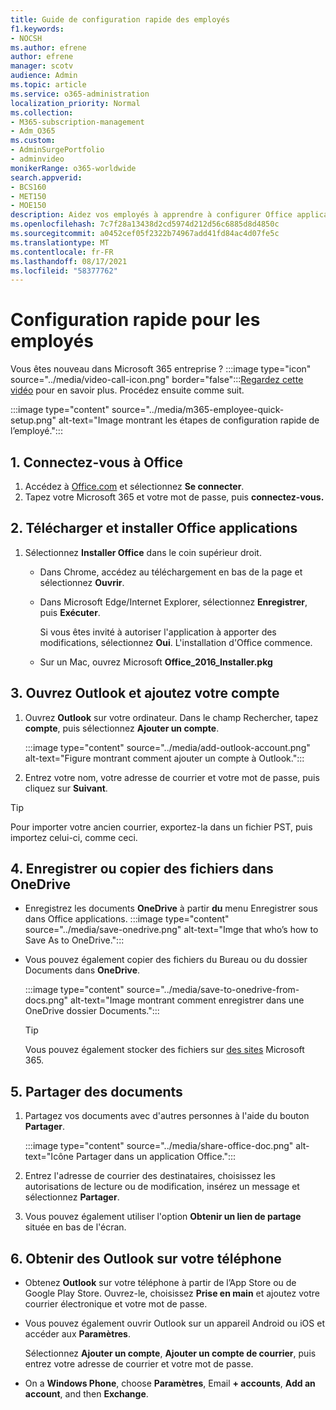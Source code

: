 ```yaml
---
title: Guide de configuration rapide des employés
f1.keywords:
- NOCSH
ms.author: efrene
author: efrene
manager: scotv
audience: Admin
ms.topic: article
ms.service: o365-administration
localization_priority: Normal
ms.collection:
- M365-subscription-management
- Adm_O365
ms.custom:
- AdminSurgePortfolio
- adminvideo
monikerRange: o365-worldwide
search.appverid:
- BCS160
- MET150
- MOE150
description: Aidez vos employés à apprendre à configurer Office applications qu’ils obtiennent avec Microsoft 365 Business Premium.
ms.openlocfilehash: 7c7f28a13438d2cd5974d212d56c6885d8d4850c
ms.sourcegitcommit: a0452cef05f2322b74967add41fd84ac4d07fe5c
ms.translationtype: MT
ms.contentlocale: fr-FR
ms.lasthandoff: 08/17/2021
ms.locfileid: "58377762"
---
```

# <a name="employee-quick-setup"></a>Configuration rapide pour les employés

Vous êtes nouveau dans Microsoft 365 entreprise ? :::image type="icon" source="../media/video-call-icon.png" border="false":::[Regardez cette vidéo](what-is-microsoft-365.md) pour en savoir plus. Procédez ensuite comme suit.

:::image type="content" source="../media/m365-employee-quick-setup.png" alt-text="Image montrant les étapes de configuration rapide de l’employé.":::

## <a name="1-sign-in-to-office"></a>1. Connectez-vous à Office

1. Accédez à [Office.com](https://office.com) et sélectionnez **Se connecter**.
1. Tapez votre Microsoft 365 et votre mot de passe, puis **connectez-vous.**

## <a name="2-download-and-install-office-apps"></a>2. Télécharger et installer Office applications

1. Sélectionnez **Installer Office** dans le coin supérieur droit.
    - Dans Chrome, accédez au téléchargement en bas de la page et sélectionnez **Ouvrir**.
    - Dans Microsoft Edge/Internet Explorer, sélectionnez **Enregistrer**, puis **Exécuter**.
    
        Si vous êtes invité à autoriser l'application à apporter des modifications, sélectionnez **Oui**. L'installation d'Office commence.
    - Sur un Mac, ouvrez Microsoft **Office_2016_Installer.pkg**

## <a name="3-open-outlook-and-add-your-account"></a>3. Ouvrez Outlook et ajoutez votre compte

1. Ouvrez **Outlook** sur votre ordinateur. Dans le champ Rechercher, tapez **compte**, puis sélectionnez **Ajouter un compte**.

    :::image type="content" source="../media/add-outlook-account.png" alt-text="Figure montrant comment ajouter un compte à Outlook.":::

1. Entrez votre nom, votre adresse de courrier et votre mot de passe, puis cliquez sur **Suivant**.

> [!TIP]
> Pour importer votre ancien courrier, exportez-la dans un fichier PST, puis importez celui-ci, comme ceci.

## <a name="4-save-or-copy-files-to-onedrive"></a>4. Enregistrer ou copier des fichiers dans OneDrive

- Enregistrez les documents **OneDrive** à partir **du** menu Enregistrer sous dans Office applications.
    :::image type="content" source="../media/save-onedrive.png" alt-text="Imge that who’s how to Save As to OneDrive.":::

- Vous pouvez également copier des fichiers du Bureau ou du dossier Documents dans **OneDrive**.

    :::image type="content" source="../media/save-to-onedrive-from-docs.png" alt-text="Image montrant comment enregistrer dans une OneDrive dossier Documents.":::

    > [!TIP]
    > Vous pouvez également stocker des fichiers sur [des sites](https://support.microsoft.com/office/d18d21a0-1f9f-4f6c-ac45-d52afa0a4a2e) Microsoft 365.

## <a name="5-share-documents"></a>5. Partager des documents

1. Partagez vos documents avec d'autres personnes à l'aide du bouton **Partager**.

    :::image type="content" source="../media/share-office-doc.png" alt-text="Icône Partager dans un application Office.":::

1. Entrez l'adresse de courrier des destinataires, choisissez les autorisations de lecture ou de modification, insérez un message et sélectionnez **Partager**.
1. Vous pouvez également utiliser l'option **Obtenir un lien de partage** située en bas de l'écran.

## <a name="6-get-outlook-on-your-phone"></a>6. Obtenir des Outlook sur votre téléphone

- Obtenez **Outlook** sur votre téléphone à partir de l’App Store ou de Google Play Store. Ouvrez-le, choisissez **Prise en main** et ajoutez votre courrier électronique et votre mot de passe.
- Vous pouvez également ouvrir Outlook sur un appareil Android ou iOS et accéder aux **Paramètres**.

    Sélectionnez **Ajouter un compte**, **Ajouter un compte de courrier**, puis entrez votre adresse de courrier et votre mot de passe.
- On a **Windows Phone**, choose **Paramètres**, Email **+ accounts**, **Add an account**, and then **Exchange**.